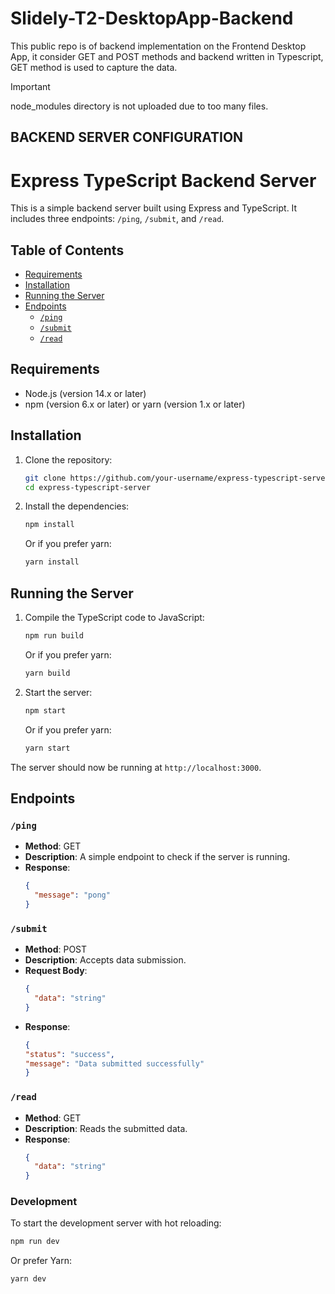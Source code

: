 # Slidely-T2-DesktopApp-Backend
This public repo is of backend implementation on the Frontend Desktop App, it consider GET and POST methods and backend written in Typescript, GET method is used to capture the data.

> [!IMPORTANT]
> node_modules directory is not uploaded due to too many files.

## BACKEND SERVER CONFIGURATION

# Express TypeScript Backend Server

This is a simple backend server built using Express and TypeScript. It includes three endpoints: `/ping`, `/submit`, and `/read`.

## Table of Contents

- [Requirements](#requirements)
- [Installation](#installation)
- [Running the Server](#running-the-server)
- [Endpoints](#endpoints)
  - [`/ping`](#ping)
  - [`/submit`](#submit)
  - [`/read`](#read)

## Requirements

- Node.js (version 14.x or later)
- npm (version 6.x or later) or yarn (version 1.x or later)

## Installation

1. Clone the repository:
    ```sh
    git clone https://github.com/your-username/express-typescript-server.git
    cd express-typescript-server
    ```

2. Install the dependencies:
    ```sh
    npm install
    ```
    Or if you prefer yarn:
    ```sh
    yarn install
    ```

## Running the Server

1. Compile the TypeScript code to JavaScript:
    ```sh
    npm run build
    ```
    Or if you prefer yarn:
    ```sh
    yarn build
    ```

2. Start the server:
    ```sh
    npm start
    ```
    Or if you prefer yarn:
    ```sh
    yarn start
    ```

The server should now be running at `http://localhost:3000`.

## Endpoints

### `/ping`

- **Method**: GET
- **Description**: A simple endpoint to check if the server is running.
- **Response**: 
  ```json
  {
    "message": "pong"
  }


### `/submit`

- **Method**: POST
- **Description**: Accepts data submission.
- **Request Body**: 
  ```json
  {
    "data": "string"
  }
- **Response**:
  ```json
  {
  "status": "success",
  "message": "Data submitted successfully"
  }

### `/read`
- **Method**: GET
- **Description**: Reads the submitted data.
- **Response**:
  ```json
  {
    "data": "string"
  }

### Development
To start the development server with hot reloading:
  ```sh
  npm run dev
  ```
Or prefer Yarn:
  ```sh
  yarn dev
  ```
